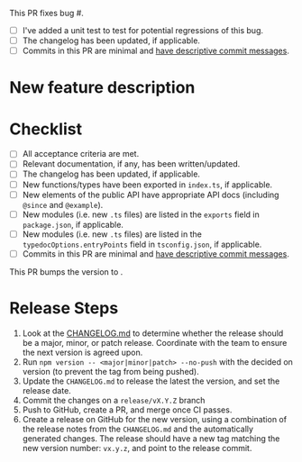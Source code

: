 <!-- When fixing a bug: -->

This PR fixes bug #.

- [ ] I've added a unit test to test for potential regressions of this bug.
- [ ] The changelog has been updated, if applicable.
- [ ] Commits in this PR are minimal and [have descriptive commit messages](https://chris.beams.io/posts/git-commit/).

<!-- When adding a new feature: -->

# New feature description

# Checklist

- [ ] All acceptance criteria are met.
- [ ] Relevant documentation, if any, has been written/updated.
- [ ] The changelog has been updated, if applicable.
- [ ] New functions/types have been exported in `index.ts`, if applicable.
- [ ] New elements of the public API have appropriate API docs (including `@since` and `@example`).
- [ ] New modules (i.e. new `.ts` files) are listed in the `exports` field in `package.json`, if applicable.
- [ ] New modules (i.e. new `.ts` files) are listed in the `typedocOptions.entryPoints` field in `tsconfig.json`, if applicable.
- [ ] Commits in this PR are minimal and [have descriptive commit messages](https://chris.beams.io/posts/git-commit/).

<!-- When cutting a release: -->

This PR bumps the version to <version number>.

# Release Steps

1. Look at the [CHANGELOG.md](../CHANGELOG.md) to determine whether the release should be a major, minor, or patch release. Coordinate with the team to ensure the next version is agreed upon.
2. Run `npm version -- <major|minor|patch> --no-push` with the decided on version (to prevent the tag from being pushed).
3. Update the `CHANGELOG.md` to release the latest the version, and set the release date.
4. Commit the changes on a `release/vX.Y.Z` branch
5. Push to GitHub, create a PR, and merge once CI passes.
6. Create a release on GitHub for the new version, using a combination of the release notes from the `CHANGELOG.md` and the automatically generated changes.
   The release should have a new tag matching the new version number: `vx.y.z`, and point to the release commit.
